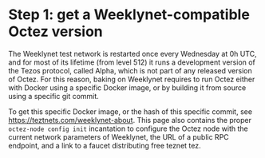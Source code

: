 # Step 1: get a Weeklynet-compatible Octez version

The Weeklynet test network is restarted once every Wednesday at 0h UTC, and for most of its lifetime (from level 512) it runs a development version of the Tezos protocol, called Alpha, which is not part of any released version of Octez. For this reason, baking on Weeklynet requires to run Octez either with Docker using a specific Docker image, or by building it from source using a specific git commit.

To get this specific Docker image, or the hash of this specific commit, see https://teztnets.com/weeklynet-about. This page also contains the proper `octez-node config init` incantation to configure the Octez node with the current network parameters of Weeklynet, the URL of a public RPC endpoint, and a link to a faucet distributing free teznet tez.

